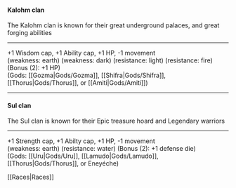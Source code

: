 #### **Kalohm** clan  
The Kalohm clan is known for their great underground palaces, and great forging abilities  

---

+1 Wisdom cap, +1 Ability cap, +1 HP, -1 movement  
(weakness: earth) (weakness: dark) (resistance: light) (resistance: fire) (Bonus (2): +1 HP)  
(Gods: [[Gozma|Gods/Gozma]], [[Shifra|Gods/Shifra]], [[Thorus|Gods/Thorus]], or [[Amiti|Gods/Amiti]])  

---

#### **Sul** clan  
The Sul clan is known for their Epic treasure hoard and Legendary warriors 

---
 
+1 Strength cap, +1 Abilty cap, +1 HP, -1 movement  
(weakness: earth) (resistance: water) (Bonus (2): +1 defense die)  
(Gods: [[Uru|Gods/Uru]], [[Lamudo|Gods/Lamudo]], [[Thorus|Gods/Thorus]], or Eneyéche)  

[[Races|Races]]